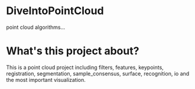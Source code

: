 # DiveIntoPointCloud
point cloud algorithms...
# What's this project about?
This is a point cloud project including filters, features, keypoints, registration, segmentation, sample_consensus, surface, recognition, io and the most important visualization.
